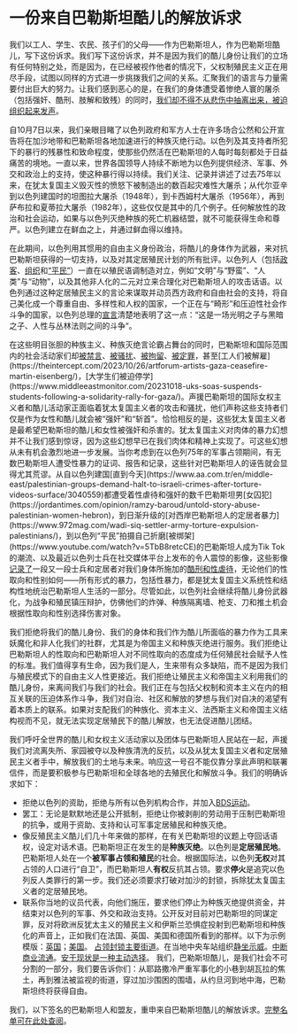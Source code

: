 # 一份来自巴勒斯坦酷儿的解放诉求

我们以工人、学生、农民、孩子们的父母——作为巴勒斯坦人，作为巴勒斯坦酷儿，写下这份诉求。我们写下这份诉求，并不是因为我们的酷儿身份让我们的立场有任何特别之处，而是因为，在已经被视作他者的情况下，父权制殖民主义正在用尽手段，试图以同样的方式进一步挑拨我们之间的关系。汇聚我们的语言与力量需要付出巨大的努力。让我们感到恶心的是，在我们的身体遭受着惨绝人寰的屠杀（包括强奸、酷刑、肢解和致残）的同时，[我们却不得不从悲伤中抽离出来，被迫组织起来发声](https://www.documentcloud.org/documents/24103463-craig-mokhiber-resignation-letter)。

自10月7日以来，我们亲眼目睹了以色列政府和军方人士在许多场合公然和公开宣告将在加沙地带和巴勒斯坦各地加速进行的种族灭绝行动。以色列及其支持者所犯下的暴行的残暴性和致命程度，使那些仍然活在巴勒斯坦的人每时每刻都处于日益痛苦的境地。一直以来，世界各国领导人持续不断地为以色列提供经济、军事、外交和政治上的支持，使这种暴行得以持续。我们关注、记录并讲述了过去75年以来，在犹太复国主义毁灭性的愤怒下被制造出的数百起灾难性大屠杀；从代尔亚辛到以色列建国时的坦图拉大屠杀（1948年），到卡西姆村大屠杀（1956年），再到萨布拉和夏蒂拉大屠杀（1982年），这些仅仅是其中的几个例子。任何解放性的政治和社会运动，如果与以色列灭绝种族的死亡机器结盟，就不可能获得生命和尊严。以色列建立在鲜血之上，并通过鲜血得以维持。

在此期间，以色列用其惯用的自由主义身份政治，将酷儿的身体作为武器，来对抗巴勒斯坦获得的一切支持，以及对其定居殖民计划的所有批评。以色列人（包括[政客](https://electronicintifada.net/blogs/maureen-clare-murphy/israel-cuts-food-water-millions-palestinians-it-calls-human-animals)、[组织](https://www.jpost.com/israel-news/article-770645)和[“平民”](https://www.mako.co.il/nexter-news/Article-844cd3f75e32b81027.htm)）一直在以殖民语调制造对立，例如“文明”与“野蛮”、“人类”与“动物”，以及其他非人化的二元对立来合理化对巴勒斯坦人的攻击话语。以色列通过这种定居殖民主义的言论来谋取并动员西方政府和自由社会的支持，将自己美化成一个尊重自由、多样性和人权的国家，一个正在与“畸形”和压迫性社会作斗争的国家，以色列总理的[宣言](https://web.archive.org/web/20231017165958/https:/twitter.com/IsraeliPM/status/1713949754948718657)清楚地表明了这一点：“这是一场光明之子与黑暗之子、人性与丛林法则之间的斗争“。

在这些明目张胆的种族主义、种族灭绝言论霸占舞台的同时，巴勒斯坦和国际范围内的社会活动家们却[被禁言](https://www.theguardian.com/world/2023/nov/01/palestine-us-activism-firings-speech)、[被骚扰](https://www.nbcnews.com/news/world/israel-hamas-war-free-speech-crackdown-palestinians-students-rcna120985)、[被拘留](https://www.thenation.com/article/politics/germany-palestine-protest/)、[被定罪](https://www.theguardian.com/politics/2023/oct/10/people-supporting-hamas-in-uk-will-be-held-to-account-says-rishi-sunak#:~:text=Waving%20a%20Palestinian%20flag%20or,has%20told%20senior%20police%20officers.)，甚至[工人们被解雇](https://theintercept.com/2023/10/26/artforum-artists-gaza-ceasefire-martin-eisenberg/)，[大学生们被迫停学](https://www.middleeastmonitor.com/20231018-uks-soas-suspends-students-following-a-solidarity-rally-for-gaza/)。声援巴勒斯坦的国际女权主义者和酷儿活动家正面临着犹太复国主义者的攻击和骚扰，他们声称这些支持者们仅是作为女性和酷儿就会被“强奸”和“斩首”。恰恰相反的是，这些犹太复国主义者是最希望巴勒斯坦的酷儿和女性被强奸和杀害的。犹太复国主义对肉体的暴力幻想并不让我们感到惊讶，因为这些幻想早已在我们肉体和精神上实现了。可这些幻想从未有机会激烈地进一步发展。当你考虑到在以色列75年的军事占领期间，有无数巴勒斯坦人遭受性暴力的证词、报告和记录，这些针对巴勒斯坦人的诬告就会显得尤其荒谬。从自以色列建国[直到今天](https://www.aa.com.tr/en/middle-east/palestinian-groups-demand-halt-to-israeli-crimes-after-torture-videos-surface/3040559)都遭受着性虐待和强奸的数千巴勒斯坦男[女囚犯](https://jordantimes.com/opinion/ramzy-baroud/untold-story-abuse-palestinian-women-hebron)，到日渐升级的[对西岸巴勒斯坦人的定居者暴力](https://www.972mag.com/wadi-siq-settler-army-torture-expulsion-palestinians/)，到以色列“平民”拍摄自己折磨[被绑架](https://www.youtube.com/watch?v=5TbB8retcCE)的巴勒斯坦人成为Tik Tok的潮流、以及最近以色列士兵在社交媒体平台上发布的令人震惊的影像，这些影像[记录了](https://www.moroccoworldnews.com/2023/11/358688/shocking-videos-show-israeli-soldiers-torturing-west-bank-palestinians)一段又一段士兵和定居者对我们身体所施加的[酷刑和性虐待](https://www.haaretz.com/israel-news/2023-10-21/ty-article-magazine/.premium/beatings-burns-attempted-sexual-assault-settlers-and-soldiers-abused-palestinians/0000018b-530f-d1d7-ab8b-7f5fca1d0000)，无论他们的性取向和性别如何——所有形式的暴力，包括性暴力，都是犹太复国主义系统性和结构性地统治巴勒斯坦人生活的一部分。尽管如此，以色列社会继续将酷儿身份武器化，为战争和殖民镇压辩护，仿佛他们的炸弹、种族隔离墙、枪支、刀和推土机会根据性取向和性别选择伤害对象。

我们拒绝将我们的酷儿身份、我们的身体和我们作为酷儿所面临的暴力作为工具来妖魔化和非人化我们的社群，尤其是为帝国主义和种族灭绝进行服务。我们拒绝让巴勒斯坦人的性取向和巴勒斯坦人对不同性取向的态度成为任何殖民社会赋予人性的标准。我们值得享有生命，因为我们是人，生来带有众多缺陷，而不是因为我们与殖民模式下的自由主义人性更接近。我们拒绝让殖民主义和帝国主义利用我们的酷儿身份，来离间我们与我们的社会。我们正在与包括父权制和资本主义在内的相互关联的压迫体系作斗争，我们对自治、社区和解放的梦想与我们对自决的渴望有着本质上的联系。如果对支配我们的种族化、资本主义、法西斯主义和帝国主义结构视而不见，就无法实现定居殖民下的酷儿解放，也无法促进酷儿团结。

我们呼吁全世界的酷儿和女权主义活动家以及团体与巴勒斯坦人民站在一起，声援我们对流离失所、家园被夺以及种族清洗的反抗，以及从犹太复国主义者和定居殖民主义者手中，解放我们的土地与未来。响应这一号召不能仅靠分享此声明和联署信件，而是要积极参与巴勒斯坦和全球各地的去殖民化和解放斗争。我们的明确诉求如下：

- 拒绝以色列的资助，拒绝与所有以色列机构合作，并加入[BDS运动](https://bdsmovement.net/get-involved/action-alerts)。
- 罢工：无论是默默地还是公开抵制，拒绝让你被剥削的劳动用于压制巴勒斯坦的抗争，或用于资助、支持和认可军事定居殖民和种族灭绝。
- 像反殖民主义酷儿们几十年来做的那样，在有关巴勒斯坦的议题上夺回话语权，设定对话术语。巴勒斯坦正在发生的是**种族灭绝**。以色列是**定居殖民地**。巴勒斯坦人处在一个**被军事占领和殖民**的社会。根据国际法，以色列**无权**对其占领的人口进行“自卫”，而巴勒斯坦人**有权**反抗其占领。要求**停火**是追究以色列反人类罪行的第一步。我们还必须要求打破对加沙的封锁，拆除犹太复国主义者的定居殖民地。
- 联系你当地的议员代表，向他们施压，要求他们停止为种族灭绝提供资金，并结束对以色列的军事、外交和政治支持。公开反对目前对巴勒斯坦的同谋定罪，反对将欧洲反犹太主义的殖民主义和伊斯兰恐惧症投射到巴勒斯坦和种族化的声音上，正如我们在法国、英国、美国和德国所看到的那样。以下为示例模版：[英国](https://www.map.org.uk/campaigns/protect-palestinians-against-atrocities-in-gaza)；[美国](https://www.house.gov/representatives/find-your-representative#:~:text=If%20you%20know%20who%20your,the%20U.S.%20House%20switchboard%20operator.)。
[占领封锁主要街道](https://www.theguardian.com/world/2023/nov/04/pro-palestine-protests-continue-across-uk-over-israel-hamas-war)。在当地中央车站组织[静坐示威](https://socialistworker.co.uk/palestine-2023/train-station-sit-ins-palestine-britain/)。[中断商业流通](https://www.wsws.org/en/articles/2023/11/02/ktao-n02.html)。[安于现状是一种主动选择](https://www.wsws.org/en/articles/2023/11/02/ktao-n02.html)。
我们，巴勒斯坦酷儿，是我们社会不可分割的一部分，我们要告诉你们：从耶路撒冷严重军事化的小巷到胡瓦拉的焦土，再到雅法被监视的街道，穿过加沙围困的围墙，从约旦河到地中海，巴勒斯坦终将获得自由。 

我们，以下签名的巴勒斯坦人和盟友，重申来自巴勒斯坦酷儿的解放诉求。[完整名单可在此处查阅](https://queersinpalestine.noblogs.org/post/2023/11/08/87/#listall)。 
